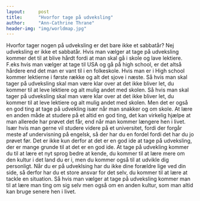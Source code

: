 ```yaml
---
layout:     post
title:      "Hvorfor tage på udveksling"
author:     "Ann-Cathrine Thrane"
header-img: "img/worldmap.jpg"
---
```

Hvorfor tager nogen på udveksling er det bare ikke et sabbatår? Nej udveksling er ikke et sabbatår.
Hvis man vælger at tage på udveksling kommer det til at blive hårdt fordi at man skal gå i skole og lave lektiere.
F.eks  hvis man vælger at tage til USA og gå på high school, er det altså hårdere end det man er vant til i en folkeskole.
Hvis man er i High school kommer lektierne i første række og alt det sjove i næste. 
Så hvis man skal tager på udveksling skal man være klar over at det ikke bliver let, du kommer til at leve lektiere og alt mulig andet med skolen.
Så hvis man skal tager på udveksling skal man være klar over at det ikke bliver let, du kommer til at leve lektiere og alt mulig andet med skolen.
 Men det er også en god ting at tage på udvekling især når man snakker og om skole.
 At lære en anden måde at studere på et altid en god ting, det kan virkelig hjælpe at man allerede har prøvet det får, end når man kommer længere hen i livet.
 Især hvis man gerne vil studere videre på et universitet, fordi der forgår meste af undervisning på engelsk, så der har du en fordel fordi det har du jo prøvet før.
 Det er ikke kun derfor at det er en god ide at tage på udveksling, der er mange grunde til at det er en god ide. 
At tage på udvekling kommer du til at lære et nyt sprog bedre at kende, du kommer til at lære mere om den kultur i det land du er i, men du kommer også til at udvikle dig personligt. 
Når du er på udveklsing har du ikke dine forældre lige ved din side, så derfor har du et store ansvar for det selv, du kommer til at lære at tackle en situation. 
Så hvis man vælger at tage på udveksling kommer man til at lære man ting om sig selv men også om en anden kultur, som man altid kan bruge senere hen i livet.